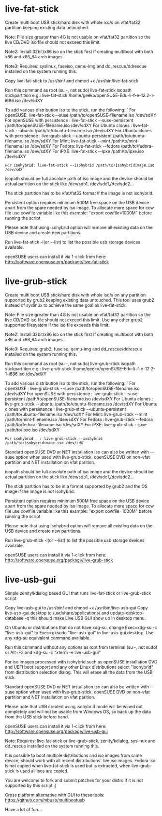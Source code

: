 live-fat-stick
==============
Create multi boot USB stick/hard disk with whole iso/s on vfat/fat32 partition
keeping existing data untouched.

Note: File size greater than 4G is not usable on vfat/fat32 partition so the
live CD/DVD iso file should not exceed this limit.

Note2: Install 32bit/x86 iso on the stick first if creating multiboot with both
x86 and x86_64 arch images.

Note3: Requires: syslinux, fuseiso, qemu-img and dd_rescue/ddrescue installed on the system running this.

Copy live-fat-stick to /usr/bin/ and chmod +x /usr/bin/live-fat-stick

Run this command as root (su -, not sudo)
live-fat-stick isopath stickpartition
e.g.: 
live-fat-stick /home/geeko/openSUSE-Edu-li-f-e-12.2-1-i686.iso /dev/sdXY

To add various distribution iso to the stick, run the following:
`    For openSUSE: live-fat-stick --suse /path/to/openSUSE-filename.iso /dev/sdXY
    For openSUSE with persistence    : live-fat-stick --suse-persistent /path/to/openSUSE-filename.iso /dev/sdXY
    For Ubuntu clones     : live-fat-stick --ubuntu /path/to/ubuntu-filename.iso /dev/sdXY
    For Ubuntu clones with persistence      : live-grub-stick --ubuntu-persistent /path/to/ubuntu-filename.iso /dev/sdXY
    For Mint: live-fat-stick --mint /path/to/mint-filename.iso /dev/sdXY
    For Fedora: live-fat-stick --fedora /path/to/fedora-filename.iso /dev/sdXY
    For iPXE: live-fat-stick --ipxe /path/to/ipxe.iso /dev/sdXY

    For isohybrid: live-fat-stick --isohybrid /path/to/isohybridimage.iso /dev/sdX`

isopath should be full absolute path of iso image and the device should be 
actual partition on the stick like /dev/sdb1, /dev/sdc1,/dev/sdc2...

The stick partition has to be vfat/fat32 format if the image is not isohybrid.

Persistent option requires minimum 500M free space on the USB device apart from the spare needed by iso image.
To allocate more space for cow file use cowfile variable like this example: "export cowfile=1000M" before running the script

Please note that using isohybrid option will remove all existing data on the USB device
and create new partitions.

Run live-fat-stick -l(or --list) to list the possible usb storage devices available.

openSUSE users can install it via 1-click from here:
http://software.opensuse.org/package/live-fat-stick

live-grub-stick
==============
Create multi boot USB stick/hard disk with whole iso/s on any partition supported by grub2
keeping existing data untouched. This tool uses grub2 instead of syslinux to
achieve the same goal as live-fat-stick.

Note: File size greater than 4G is not usable on vfat/fat32 partition so the
live CD/DVD iso file should not exceed this limit. Use any other grub2 supported filesystem
if the iso file exceeds this limit.

Note2: Install 32bit/x86 iso on the stick first if creating multiboot with both
x86 and x86_64 arch images.

Note3: Requires: grub2, fuseiso, qemu-img and dd_rescue/ddrescue installed on the system running this.

Run this command as root (su -, not sudo)
live-grub-stick isopath stickpartition
e.g.: 
live-grub-stick /home/geeko/openSUSE-Edu-li-f-e-12.2-1-i686.iso /dev/sdXY

To add various distribution iso to the stick, run the following:
`    For openSUSE    : live-grub-stick --suse /path/to/openSUSE-filename.iso /dev/sdXY
    For openSUSE with persistence    : live-grub-stick --suse-persistent /path/to/openSUSE-filename.iso /dev/sdXY
    For Ubuntu clones     : live-grub-stick --ubuntu /path/to/ubuntu-filename.iso /dev/sdXY
    For Ubuntu clones with persistence      : live-grub-stick --ubuntu-persistent /path/to/ubuntu-filename.iso /dev/sdXY
    For Mint: live-grub-stick --mint /path/to/mint-filename.iso /dev/sdXY
    For Fedora      : live-grub-stick --fedora /path/to/fedora-filename.iso /dev/sdXY
    For iPXE: live-grub-stick --ipxe /path/to/ipxe.iso /dev/sdXY

    For isohybrid   : live-grub-stick --isohybrid /path/to/isohybridimage.iso /dev/sdX`

Standard openSUSE DVD or NET installation iso can also be written with --suse option when used
with live-grub-stick, openSUSE DVD on non-vfat partition and NET installation on vfat parition.

isopath should be full absolute path of iso image and the device should be 
actual partition on the stick like /dev/sdb1, /dev/sdc1,/dev/sdc2...

The stick partition has to be in a format supported by grub2 and the OS image if the image
is not isohybrid.

Persistent option requires minimum 500M free space on the USB device apart from the spare needed by iso image.
To allocate more space for cow file use cowfile variable like this example: "export cowfile=1000M" before running the script

Please note that using isohybrid option will remove all existing data on the USB device
and create new partitions.

Run live-grub-stick -l(or --list) to list the possible usb storage devices available.

openSUSE users can install it via 1-click from here:
http://software.opensuse.org/package/live-grub-stick


live-usb-gui
==============
Simple zenity/kdialog based GUI that runs live-fat-stick or live-grub-stick script

Copy live-usb-gui to /usr/bin/ and chmod +x /usr/bin/live-usb-gui
Copy live-usb-gui.desktop to /usr/share/applications/ and update-desktop-database -q
this should make Live USB GUI show up in desktop menu. 

On Ubuntu or distributions that do not have xdg-su, change Exec=xdg-su -c "live-usb-gui"
to Exec=gksudo "live-usb-gui" in live-usb-gui.desktop. Use any xdg-su equivalent command
available.

Run this command without any options as root from terminal (su -, not sudo) or
Alt+F2 and xdg-su -c "xterm -e live-usb-gui"

For iso images processed with isohybrid such as openSUSE installation DVD and UEFI boot support
and any other Linux distributions select "isohybrid" from distribution selection dialog. This
will erase all the data from the USB stick.

Standard openSUSE DVD or NET installation iso can also be written with --suse option when used
with live-grub-stick, openSUSE DVD on non-vfat partition and NET installation on vfat parition.

Please note that USB created using isohybrid mode will be wiped out completely and
will not be usable from Windows OS, so back up the data from the USB stick before hand.

openSUSE users can install it via 1-click from here:
http://software.opensuse.org/package/live-usb-gui

Note: Requires: live-fat-stick or live-grub-stick, zenity/kdialog, syslinux and dd_rescue installed 
on the system running this.


It is possible to boot multiple distributions and iso images from same device, 
should work with all recent distributions' live iso images. Fedora iso is
not copied when live-fat-stick is used but is extracted, when live-grub-stick is used all isos are copied. 

You are welcome to fork and submit patches for your distro if it is not supported by 
this script :)

Cross platform alternative with GUI to these tools: https://github.com/mbusb/multibootusb

Have a lot of fun...
